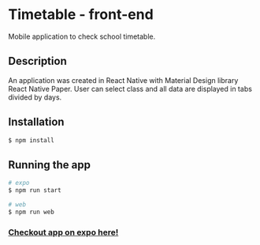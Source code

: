 # Timetable - front-end

Mobile application to check school timetable.

## Description

An application was created in React Native with Material Design library React Native Paper. User can select class and all data are displayed in tabs divided by days.

## Installation

```bash
$ npm install
```

## Running the app

```bash
# expo
$ npm run start

# web
$ npm run web
```

### [Checkout app on expo here!](https://expo.dev/@darara47/timetable-frontend)
